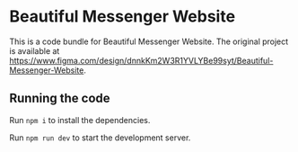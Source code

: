 
  # Beautiful Messenger Website

  This is a code bundle for Beautiful Messenger Website. The original project is available at https://www.figma.com/design/dnnkKm2W3R1YVLYBe99syt/Beautiful-Messenger-Website.

  ## Running the code

  Run `npm i` to install the dependencies.

  Run `npm run dev` to start the development server.
  